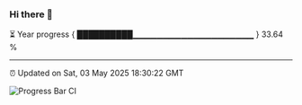 ### Hi there 👋

⏳ Year progress { ██████████▁▁▁▁▁▁▁▁▁▁▁▁▁▁▁▁▁▁▁▁ } 33.64 %

---

⏰ Updated on Sat, 03 May 2025 18:30:22 GMT

![Progress Bar CI](https://github.com/ZhaoGui/ZhaoGui/workflows/Progress%20Bar%20CI/badge.svg)
